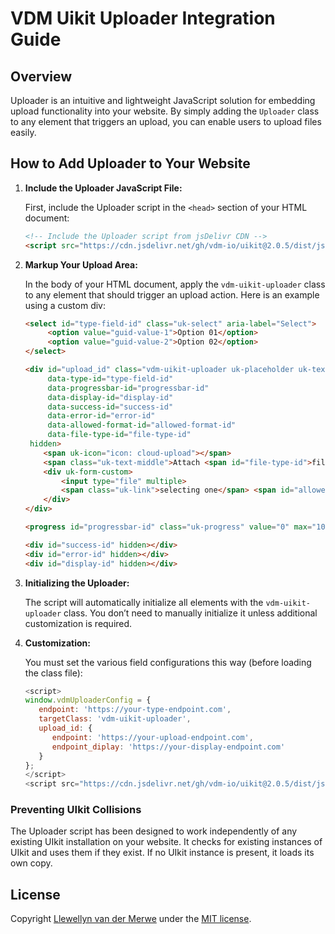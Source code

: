 # VDM Uikit Uploader Integration Guide

## Overview

Uploader is an intuitive and lightweight JavaScript solution for embedding upload functionality into your website. By simply adding the `Uploader` class to any element that triggers an upload, you can enable users to upload files easily.

## How to Add Uploader to Your Website

1. **Include the Uploader JavaScript File:**

   First, include the Uploader script in the `<head>` section of your HTML document:

   ```html
   <!-- Include the Uploader script from jsDelivr CDN -->
   <script src="https://cdn.jsdelivr.net/gh/vdm-io/uikit@2.0.5/dist/js/Uploader.min.js"></script>
   ```

2. **Markup Your Upload Area:**

   In the body of your HTML document, apply the `vdm-uikit-uploader` class to any element that should trigger an upload action. Here is an example using a custom div:

   ```html
   <select id="type-field-id" class="uk-select" aria-label="Select">
        <option value="guid-value-1">Option 01</option>
        <option value="guid-value-2">Option 02</option>
   </select>

   <div id="upload_id" class="vdm-uikit-uploader uk-placeholder uk-text-center"
        data-type-id="type-field-id"
        data-progressbar-id="progressbar-id"
        data-display-id="display-id"
        data-success-id="success-id"
        data-error-id="error-id"
        data-allowed-format-id="allowed-format-id"
        data-file-type-id="file-type-id"
    hidden>
       <span uk-icon="icon: cloud-upload"></span>
       <span class="uk-text-middle">Attach <span id="file-type-id">file</span> by dropping them here or</span>
       <div uk-form-custom>
           <input type="file" multiple>
           <span class="uk-link">selecting one</span> <span id="allowed-format-id"></span>
       </div>
   </div>

   <progress id="progressbar-id" class="uk-progress" value="0" max="100" hidden></progress>

   <div id="success-id" hidden></div>
   <div id="error-id" hidden></div>
   <div id="display-id" hidden></div>
   ```

3. **Initializing the Uploader:**

   The script will automatically initialize all elements with the `vdm-uikit-uploader` class. You don’t need to manually initialize it unless additional customization is required.

4. **Customization:**

   You must set the various field configurations this way (before loading the class file):
   ```js
   <script>
   window.vdmUploaderConfig = {
      endpoint: 'https://your-type-endpoint.com',
      targetClass: 'vdm-uikit-uploader',
      upload_id: {
         endpoint: 'https://your-upload-endpoint.com',
         endpoint_diplay: 'https://your-display-endpoint.com'
      }
   };
   </script>
   <script src="https://cdn.jsdelivr.net/gh/vdm-io/uikit@2.0.5/dist/js/Uploader.min.js"></script>
   ```

### Preventing UIkit Collisions

The Uploader script has been designed to work independently of any existing UIkit installation on your website. It checks for existing instances of UIkit and uses them if they exist. If no UIkit instance is present, it loads its own copy.

## License

Copyright [Llewellyn van der Merwe](https://git.vdm.dev/Llewellyn) under the [MIT license](LICENSE.md).
